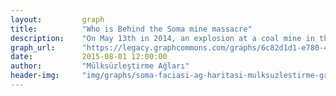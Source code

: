 ```yaml
---
layout:         graph
title:          "Who is Behind the Soma mine massacre"
description:    "On May 13th in 2014, an explosion at a coal mine in the western town of Soma killed 301 workers and wounded 162. Turkey has the highest number of worker fatalities in Europe and the world's third-highest in 2012, according to the International Labor Organization (ILO). The firm operating the mine has also constructed a luxurious highrise called 'Spine Tower'."
graph_url:      "https://legacy.graphcommons.com/graphs/6c82d1d1-e780-4560-9cea-529167baf95a"
date:           2015-08-01 12:00:00
author:         "Mülksüzleştirme Ağları"
header-img:     "img/graphs/soma-faciasi-ag-haritasi-mulksuzlestirme-graphcommons.jpg"
---
```

